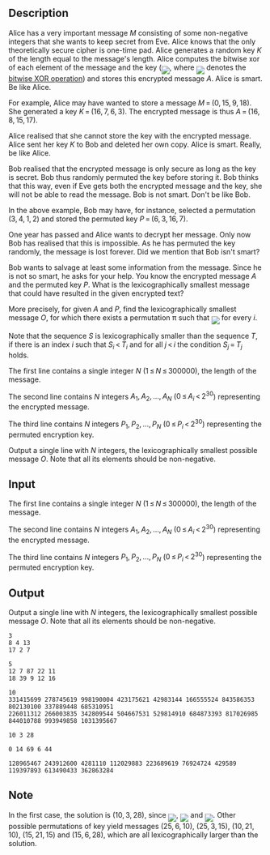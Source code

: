 ## Description

<div><p>Alice has a very important message <span class="tex-span"><i>M</i></span> consisting of some non-negative integers that she wants to keep secret from Eve. Alice knows that the only theoretically secure cipher is one-time pad. Alice generates a random key <span class="tex-span"><i>K</i></span> of the length equal to the message's length. Alice computes the bitwise xor of each element of the message and the key (<img align="middle" class="tex-formula" src="file://M8y6UaC9.png" style="max-width: 100.0%;max-height: 100.0%;">, where <img align="middle" class="tex-formula" src="file://ccmn4S60.png" style="max-width: 100.0%;max-height: 100.0%;"> denotes the <a href="https://en.wikipedia.org/wiki/Bitwise_operation#XOR">bitwise XOR operation</a>) and stores this encrypted message <span class="tex-span"><i>A</i></span>. Alice is smart. Be like Alice.</p><p>For example, Alice may have wanted to store a message <span class="tex-span"><i>M</i> = (0, 15, 9, 18)</span>. She generated a key <span class="tex-span"><i>K</i> = (16, 7, 6, 3)</span>. The encrypted message is thus <span class="tex-span"><i>A</i> = (16, 8, 15, 17)</span>.</p><p>Alice realised that she cannot store the key with the encrypted message. Alice sent her key <span class="tex-span"><i>K</i></span> to Bob and deleted her own copy. Alice is smart. Really, be like Alice.</p><p>Bob realised that the encrypted message is only secure as long as the key is secret. Bob thus randomly permuted the key before storing it. Bob thinks that this way, even if Eve gets both the encrypted message and the key, she will not be able to read the message. Bob is not smart. Don't be like Bob.</p><p>In the above example, Bob may have, for instance, selected a permutation <span class="tex-span">(3, 4, 1, 2)</span> and stored the permuted key <span class="tex-span"><i>P</i> = (6, 3, 16, 7)</span>.</p><p>One year has passed and Alice wants to decrypt her message. Only now Bob has realised that this is impossible. As he has permuted the key randomly, the message is lost forever. Did we mention that Bob isn't smart?</p><p>Bob wants to salvage at least some information from the message. Since he is not so smart, he asks for your help. You know the encrypted message <span class="tex-span"><i>A</i></span> and the permuted key <span class="tex-span"><i>P</i></span>. What is the lexicographically smallest message that could have resulted in the given encrypted text?</p><p>More precisely, for given <span class="tex-span"><i>A</i></span> and <span class="tex-span"><i>P</i></span>, find the lexicographically smallest message <span class="tex-span"><i>O</i></span>, for which there exists a permutation <span class="tex-span">π</span> such that <img align="middle" class="tex-formula" src="file://X7zBbtxD.png" style="max-width: 100.0%;max-height: 100.0%;"> for every <span class="tex-span"><i>i</i></span>.</p><p>Note that the sequence <span class="tex-span"><i>S</i></span> is lexicographically smaller than the sequence <span class="tex-span"><i>T</i></span>, if there is an index <span class="tex-span"><i>i</i></span> such that <span class="tex-span"><i>S</i><sub class="lower-index"><i>i</i></sub> &lt; <i>T</i><sub class="lower-index"><i>i</i></sub></span> and for all <span class="tex-span"><i>j</i> &lt; <i>i</i></span> the condition <span class="tex-span"><i>S</i><sub class="lower-index"><i>j</i></sub> = <i>T</i><sub class="lower-index"><i>j</i></sub></span> holds. </p></div><div class="input-specification"><p>The first line contains a single integer <span class="tex-span"><i>N</i></span> (<span class="tex-span">1 ≤ <i>N</i> ≤ 300000</span>), the length of the message. </p><p>The second line contains <span class="tex-span"><i>N</i></span> integers <span class="tex-span"><i>A</i><sub class="lower-index">1</sub>, <i>A</i><sub class="lower-index">2</sub>, ..., <i>A</i><sub class="lower-index"><i>N</i></sub></span> (<span class="tex-span">0 ≤ <i>A</i><sub class="lower-index"><i>i</i></sub> &lt; 2<sup class="upper-index">30</sup></span>) representing the encrypted message.</p><p>The third line contains <span class="tex-span"><i>N</i></span> integers <span class="tex-span"><i>P</i><sub class="lower-index">1</sub>, <i>P</i><sub class="lower-index">2</sub>, ..., <i>P</i><sub class="lower-index"><i>N</i></sub></span> (<span class="tex-span">0 ≤ <i>P</i><sub class="lower-index"><i>i</i></sub> &lt; 2<sup class="upper-index">30</sup></span>) representing the permuted encryption key.</p></div><div class="output-specification"><p>Output a single line with <span class="tex-span"><i>N</i></span> integers, the lexicographically smallest possible message <span class="tex-span"><i>O</i></span>. Note that all its elements should be non-negative.</p></div>

## Input

<p>The first line contains a single integer <span class="tex-span"><i>N</i></span> (<span class="tex-span">1 ≤ <i>N</i> ≤ 300000</span>), the length of the message. </p><p>The second line contains <span class="tex-span"><i>N</i></span> integers <span class="tex-span"><i>A</i><sub class="lower-index">1</sub>, <i>A</i><sub class="lower-index">2</sub>, ..., <i>A</i><sub class="lower-index"><i>N</i></sub></span> (<span class="tex-span">0 ≤ <i>A</i><sub class="lower-index"><i>i</i></sub> &lt; 2<sup class="upper-index">30</sup></span>) representing the encrypted message.</p><p>The third line contains <span class="tex-span"><i>N</i></span> integers <span class="tex-span"><i>P</i><sub class="lower-index">1</sub>, <i>P</i><sub class="lower-index">2</sub>, ..., <i>P</i><sub class="lower-index"><i>N</i></sub></span> (<span class="tex-span">0 ≤ <i>P</i><sub class="lower-index"><i>i</i></sub> &lt; 2<sup class="upper-index">30</sup></span>) representing the permuted encryption key.</p>

## Output

<p>Output a single line with <span class="tex-span"><i>N</i></span> integers, the lexicographically smallest possible message <span class="tex-span"><i>O</i></span>. Note that all its elements should be non-negative.</p>





```input1
3
8 4 13
17 2 7

```




```input2
5
12 7 87 22 11
18 39 9 12 16

```




```input3
10
331415699 278745619 998190004 423175621 42983144 166555524 843586353 802130100 337889448 685310951
226011312 266003835 342809544 504667531 529814910 684873393 817026985 844010788 993949858 1031395667

```




```output1
10 3 28

```




```output2
0 14 69 6 44

```




```output3
128965467 243912600 4281110 112029883 223689619 76924724 429589 119397893 613490433 362863284

```



## Note

<p>In the first case, the solution is <span class="tex-span">(10, 3, 28)</span>, since <img align="middle" class="tex-formula" src="file://NKjbFRYo.png" style="max-width: 100.0%;max-height: 100.0%;">, <img align="middle" class="tex-formula" src="file://k9KWn29l.png" style="max-width: 100.0%;max-height: 100.0%;"> and <img align="middle" class="tex-formula" src="file://QrXRwXuJ.png" style="max-width: 100.0%;max-height: 100.0%;">. Other possible permutations of key yield messages <span class="tex-span">(25, 6, 10)</span>, <span class="tex-span">(25, 3, 15)</span>, <span class="tex-span">(10, 21, 10)</span>, <span class="tex-span">(15, 21, 15)</span> and <span class="tex-span">(15, 6, 28)</span>, which are all lexicographically larger than the solution.</p>
